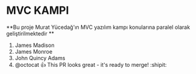 # MVC KAMPI 
**Bu proje Murat Yücedağ'ın MVC yazılım kampı konularına paralel olarak geliştirilmektedir **

1. James Madison
2. James Monroe
3. John Quincy Adams
4. @octocat :+1: This PR looks great - it's ready to merge! :shipit:
